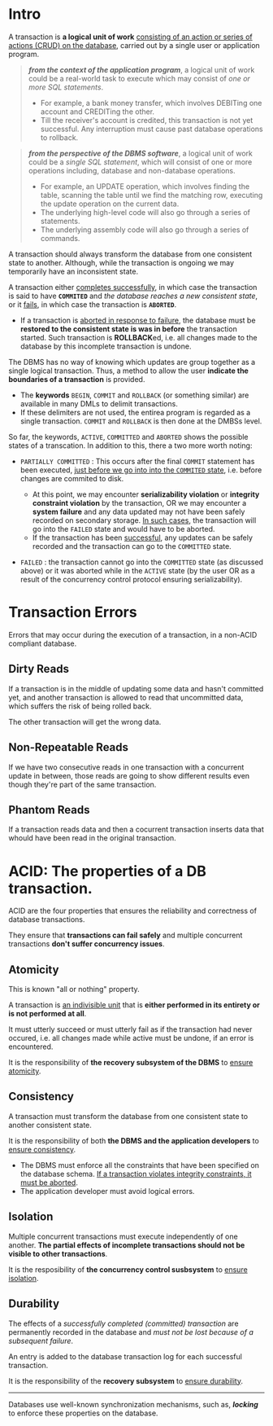# Intro
A transaction is **a logical unit of work** <u>consisting of an action or series of actions (CRUD) on the database</u>, carried out by a single user or application program.

> ***from the context of the application program***, a logical unit of work could be a real-world task to execute which may consist of *one or more SQL statements*. 
> - For example, a bank money transfer, which involves DEBITing one account and CREDITing the other.
> - Till the receiver's account is credited, this transaction is not yet successful. Any interruption must cause past database operations to rollback.

>***from the perspective of the DBMS software***, a logical unit of work could be a *single SQL statement*, which will consist of one or more operations including, database and non-database operations.
> - For example, an UPDATE operation, which involves finding the table, scanning the table until we find the matching row, executing the update operation on the current data.
> - The underlying high-level code will also go through a series of statements.
> - The underlying assembly code will also go through a series of commands.

A transaction should always transform the database from one consistent state to another. Although, while the transaction is ongoing we may temporarily have an inconsistent state.

A transaction either <u>completes successfully</u>, in which case the transaction is said to have **`COMMITED`** and *the database reaches a new consistent state*, or it <u>fails</u>, in which case the transaction is **`ABORTED`**.
- If a transaction is <u>aborted in response to failure</u>, the database must be **restored to the consistent state is was in before** the transaction started. Such transaction is **ROLLBACK**ed, i.e. all changes made to the database by this incomplete transaction is undone.

The DBMS has no way of knowing which updates are group together as a single logical transaction. Thus, a method to allow the user **indicate the boundaries of a transaction** is provided. 
- The **keywords** `BEGIN`, `COMMIT` and `ROLLBACK` (or something similar) are available in many DMLs to delimit transactions.
- If these delimiters are not used, the entirea program is regarded as a single transaction. `COMMIT` and `ROLLBACK` is then done at the DMBSs level.

So far, the keywords, `ACTIVE`, `COMMITTED` and `ABORTED` shows the possible states of a transcation. In addition to this, there a two more worth noting:
- `PARTIALLY COMMITTED` : This occurs after the final `COMMIT` statement has been executed, <u>just before we go into into the `COMMITED` state</u>, i.e. before changes are commited to disk.
  - At this point, we may encounter **serializability violation** or **integrity constraint violation** by the transaction, OR we may encounter a **system failure** and any data updated may not have been safely recorded on secondary storage. <u>In such cases</u>, the transaction will go into the `FAILED` state and would have to be aborted.
  - If the transaction has been <u>successful</u>, any updates can be safely recorded and the transaction can go to the `COMMITTED` state.

- `FAILED` : the transaction cannot go into the `COMMITTED` state (as discussed above) or it was aborted while in the `ACTIVE` state (by the user OR as a result of the concurrency control protocol ensuring serializability).

# Transaction Errors
Errors that may occur during the execution of a transaction, in a non-ACID compliant database.

## Dirty Reads
If a transaction is in the middle of updating some data and hasn't committed yet, and another transaction is allowed to read that uncommitted data, which suffers the risk of being rolled back.

The other transaction will get the wrong data.

## Non-Repeatable Reads
If we have two consecutive reads in one transaction with a concurrent update in between, those reads are going to show different results even though they're part of the same transaction.

## Phantom Reads
If a transaction reads data and then a cocurrent transaction inserts data that whould have been read in the original transaction.

# ACID: The properties of a DB transaction.
ACID are the four properties that ensures the reliability and correctness of database transactions.

They ensure that **transactions can fail safely** and multiple concurrent transactions **don't suffer concurrency issues**.

## Atomicity
This is known "all or nothing" property. 

A transaction is <u>an indivisible unit</u> that is **either performed in its entirety or is not performed at all**.

It must utterly succeed or must utterly fail as if the transaction had never occured, i.e. all changes made while active must be undone, if an error is encountered.

It is the responsibility of **the recovery subsystem of the DBMS** to <u>ensure atomicity</u>.

## Consistency
A transaction must transform the database from one consistent state to another consistent state.

It is the responsibility of both **the DBMS and the application developers** to <u>ensure consistency</u>.
- The DBMS must enforce all the constraints that have been specified on the database schema. <u>If a transaction violates integrity constraints, it must be aborted</u>.
- The application developer must avoid logical errors.

## Isolation
Multiple concurrent transactions must execute independently of one another. **The partial effects of incomplete transactions should not be visible to other transactions**.

It is the resposibility of **the concurrency control susbsystem** to <u>ensure isolation</u>.

## Durability
The effects of a *successfully completed (committed) transaction* are permanently recorded in the database and *must not be lost because of a subsequent failure*.

An entry is added to the database transaction log for each successful transaction.

It is the responsibility of the **recovery subsystem** to <u>ensure durability</u>.

--- 

Databases use well-known synchronization mechanisms, such as, ***locking*** to enforce these properties on the database.

